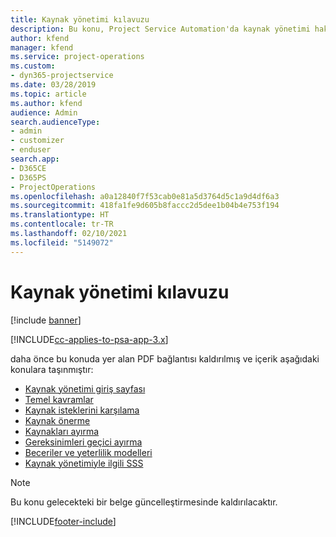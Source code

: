 ```yaml
---
title: Kaynak yönetimi kılavuzu
description: Bu konu, Project Service Automation'da kaynak yönetimi hakkında bilgilere bağlantı sağlar.
author: kfend
manager: kfend
ms.service: project-operations
ms.custom:
- dyn365-projectservice
ms.date: 03/28/2019
ms.topic: article
ms.author: kfend
audience: Admin
search.audienceType:
- admin
- customizer
- enduser
search.app:
- D365CE
- D365PS
- ProjectOperations
ms.openlocfilehash: a0a12840f7f53cab0e81a5d3764d5c1a9d4df6a3
ms.sourcegitcommit: 418fa1fe9d605b8faccc2d5dee1b04b4e753f194
ms.translationtype: HT
ms.contentlocale: tr-TR
ms.lasthandoff: 02/10/2021
ms.locfileid: "5149072"
---
```

# <a name="resource-management-guide"></a>Kaynak yönetimi kılavuzu

[!include [banner](../../includes/psa-now-project-operations.md)]

[!INCLUDE[cc-applies-to-psa-app-3.x](../../includes/cc-applies-to-psa-app-3x.md)]

daha önce bu konuda yer alan PDF bağlantısı kaldırılmış ve içerik aşağıdaki konulara taşınmıştır:

- [Kaynak yönetimi giriş sayfası](../resource-management-home-page.md)
- [Temel kavramlar](../reports-key-concepts.md)
- [Kaynak isteklerini karşılama](../resource-management-fulfill-requests.md)
- [Kaynak önerme](../resource-management-propose-resources.md)
- [Kaynakları ayırma](../resource-management-book-resources-scheduleboard.md)
- [Gereksinimleri geçici ayırma](../resource-management-softbook-requirements.md)
- [Beceriler ve yeterlilik modelleri](../resource-management-skills-proficiency.md)
- [Kaynak yönetimiyle ilgili SSS](../resource-management-faq.md)

> [!NOTE]
> Bu konu gelecekteki bir belge güncelleştirmesinde kaldırılacaktır. 


[!INCLUDE[footer-include](../../includes/footer-banner.md)]
